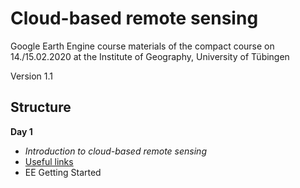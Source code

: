 # Cloud-based remote sensing
Google Earth Engine course materials of the compact course on 14./15.02.2020 at the Institute of Geography, University of Tübingen

Version 1.1
## Structure

**Day 1**
- *Introduction to cloud-based remote sensing*
- [Useful links](https://github.com/Geo-Uni-Tuebingen/GEE/blob/master/useful%20links)
- EE Getting Started
